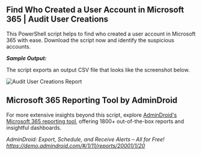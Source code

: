 ﻿## Find Who Created a User Account in Microsoft 365 | Audit User Creations
This PowerShell script helps to find who created a user account in Microsoft 365 with ease. Download the script now and identify the suspicious accounts.

***Sample Output:***

The script exports an output CSV file that looks like the screenshot below.

![Audit User Creations Report](https://o365reports.com/wp-content/uploads/2023/08/Find-who-created-a-user-account-in-Microosft-365-using-PowerShell-1024x286.png?v=1705575833)
## Microsoft 365 Reporting Tool by AdminDroid
For more extensive insights beyond this script, explore [AdminDroid's Microsoft 365 reporting tool](https://admindroid.com/?src=GitHub), offering 1800+ out-of-the-box reports and insightful dashboards.

*AdminDroid: Export, Schedule, and Receive Alerts – All for Free! <https://demo.admindroid.com/#/1/11/reports/20001/1/20>*

